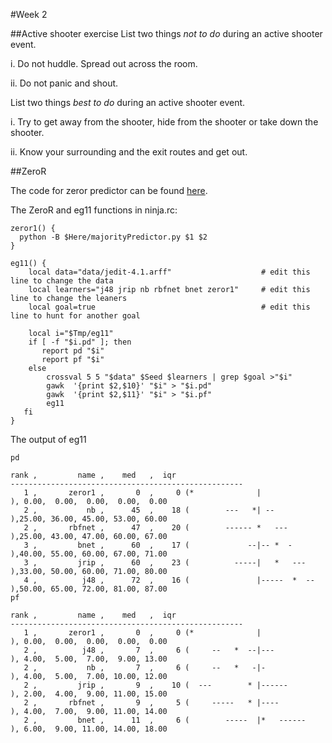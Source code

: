 #Week 2

##Active shooter exercise
List two things *not to do* during an active shooter event.

i. Do not huddle. Spread out across the room. 

ii. Do not panic and shout.

List two things *best to do* during an active shooter event.

i. Try to get away from the shooter, hide from the shooter or take down the shooter.

ii. Know your surrounding and the exit routes and get out.

##ZeroR

The code for zeror predictor can be found [here](https://github.com/gvivek19/fss16c/blob/master/code/2/majorityPredictor.py).

The ZeroR and eg11 functions in ninja.rc:
```
zeror1() {
  python -B $Here/majorityPredictor.py $1 $2
}

eg11() {
    local data="data/jedit-4.1.arff"                    # edit this line to change the data
    local learners="j48 jrip nb rbfnet bnet zeror1"     # edit this line to change the leaners
    local goal=true                                     # edit this line to hunt for another goal
    
    local i="$Tmp/eg11"
    if [ -f "$i.pd" ]; then
       report pd "$i"
       report pf "$i"
    else
        crossval 5 5 "$data" $Seed $learners | grep $goal >"$i"
        gawk  '{print $2,$10}' "$i" > "$i.pd"
        gawk  '{print $2,$11}' "$i" > "$i.pf"
        eg11
   fi
}
```

The output of eg11
```
pd

rank ,         name ,    med   ,  iqr 
----------------------------------------------------
   1 ,       zeror1 ,       0  ,     0 (*              |              ), 0.00,  0.00,  0.00,  0.00,  0.00
   2 ,           nb ,      45  ,    18 (        ---   *| --           ),25.00, 36.00, 45.00, 53.00, 60.00
   2 ,       rbfnet ,      47  ,    20 (        ------ *   ---        ),25.00, 43.00, 47.00, 60.00, 67.00
   3 ,         bnet ,      60  ,    17 (             --|-- *  -       ),40.00, 55.00, 60.00, 67.00, 71.00
   3 ,         jrip ,      60  ,    23 (          -----|   *   ---    ),33.00, 50.00, 60.00, 71.00, 80.00
   4 ,          j48 ,      72  ,    16 (               |-----  *  --  ),50.00, 65.00, 72.00, 81.00, 87.00
pf

rank ,         name ,    med   ,  iqr 
----------------------------------------------------
   1 ,       zeror1 ,       0  ,     0 (*              |              ), 0.00,  0.00,  0.00,  0.00,  0.00
   2 ,          j48 ,       7  ,     6 (     --   *  --|---           ), 4.00,  5.00,  7.00,  9.00, 13.00
   2 ,           nb ,       7  ,     6 (     --   *   -|-             ), 4.00,  5.00,  7.00, 10.00, 12.00
   2 ,         jrip ,       9  ,    10 (  ---        * |------        ), 2.00,  4.00,  9.00, 11.00, 15.00
   2 ,       rbfnet ,       9  ,     5 (     -----   * |----          ), 4.00,  7.00,  9.00, 11.00, 14.00
   2 ,         bnet ,      11  ,     6 (        -----  |*   ------    ), 6.00,  9.00, 11.00, 14.00, 18.00
   ```
